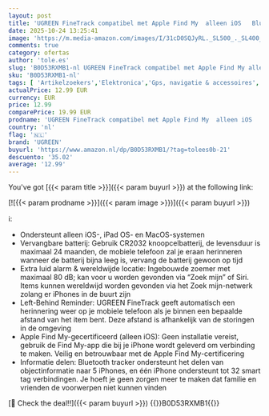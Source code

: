 ```yaml
---
layout: post
title: 'UGREEN FineTrack compatibel met Apple Find My  alleen iOS   Bluetooth tracker voor bagage  sleutelvinder  smart tag voor sleutels  koffers  paspoorten Finder met vervangbare batterij  1 Pack '
date: 2025-10-24 13:25:41
image: 'https://m.media-amazon.com/images/I/31cD0SQJyRL._SL500_._SL400_.jpg'
comments: true
category: ofertas
author: 'tole.es'
slug: 'B0D53RXMB1-nl UGREEN FineTrack compatibel met Apple Find My alleen iOS...'
sku: 'B0D53RXMB1-nl'
tags: [ 'Artikelzoekers','Elektronica','Gps, navigatie & accessoires','ugreen','🇳🇱', ]
actualPrice: 12.99 EUR
currency: EUR
price: 12.99
comparePrice: 19.99 EUR
prodname: 'UGREEN FineTrack compatibel met Apple Find My  alleen iOS   Bluetooth tracker voor bagage  sleutelvinder  smart tag voor sleutels  koffers  paspoorten Finder met vervangbare batterij  1 Pack '
country: 'nl'
flag: '🇳🇱'
brand: 'UGREEN'
buyurl: 'https://www.amazon.nl/dp/B0D53RXMB1/?tag=tolees0b-21'
descuento: '35.02'
average: '12.99'
---
```


You've got [{{< param title >}}]({{< param buyurl >}}) at the following link:

[![{{< param prodname >}}]({{< param image >}})]({{< param buyurl >}})

ℹ️:

- Ondersteunt alleen iOS-, iPad OS- en MacOS-systemen
- Vervangbare batterij: Gebruik CR2032 knoopcelbatterij, de levensduur is maximaal 24 maanden, de mobiele telefoon zal je eraan herinneren wanneer de batterij bijna leeg is, vervang de batterij gewoon op tijd
- Extra luid alarm & wereldwijde locatie: Ingebouwde zoemer met maximaal 80 dB; kan voor u worden gevonden via “Zoek mijn” of Siri. Items kunnen wereldwijd worden gevonden via het Zoek mijn-netwerk zolang er iPhones in de buurt zijn
- Left-Behind Reminder: UGREEN FineTrack geeft automatisch een herinnering weer op je mobiele telefoon als je binnen een bepaalde afstand van het item bent. Deze afstand is afhankelijk van de storingen in de omgeving
- Apple Find My-gecertificeerd (alleen iOS): Geen installatie vereist, gebruik de Find My-app die bij je iPhone wordt geleverd om verbinding te maken. Veilig en betrouwbaar met de Apple Find My-certificering
- Informatie delen: Bluetooth tracker ondersteunt het delen van objectinformatie naar 5 iPhones, en één iPhone ondersteunt tot 32 smart tag verbindingen. Je hoeft je geen zorgen meer te maken dat familie en vrienden de voorwerpen niet kunnen vinden

[🛒 Check the deal!!]({{< param buyurl >}})
{{<world>}}B0D53RXMB1{{</world>}}
